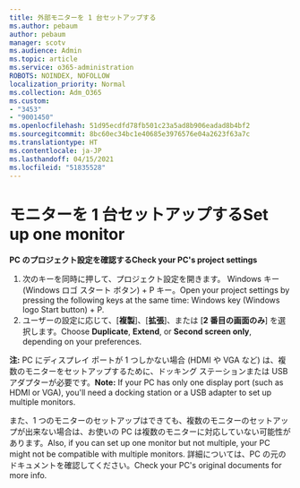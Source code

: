 ```yaml
---
title: 外部モニターを 1 台セットアップする
ms.author: pebaum
author: pebaum
manager: scotv
ms.audience: Admin
ms.topic: article
ms.service: o365-administration
ROBOTS: NOINDEX, NOFOLLOW
localization_priority: Normal
ms.collection: Adm_O365
ms.custom:
- "3453"
- "9001450"
ms.openlocfilehash: 51d95ecdfd78fb501c23a5ad8b906eadad8b4bf2
ms.sourcegitcommit: 8bc60ec34bc1e40685e3976576e04a2623f63a7c
ms.translationtype: HT
ms.contentlocale: ja-JP
ms.lasthandoff: 04/15/2021
ms.locfileid: "51835528"
---
```

# <a name="set-up-one-monitor"></a><span data-ttu-id="d9d4f-102">モニターを 1 台セットアップする</span><span class="sxs-lookup"><span data-stu-id="d9d4f-102">Set up one monitor</span></span>

<span data-ttu-id="d9d4f-103">**PC のプロジェクト設定を確認する**</span><span class="sxs-lookup"><span data-stu-id="d9d4f-103">**Check your PC's project settings**</span></span>

1. <span data-ttu-id="d9d4f-104">次のキーを同時に押して、プロジェクト設定を開きます。 Windows キー (Windows ロゴ スタート ボタン) + P キー。</span><span class="sxs-lookup"><span data-stu-id="d9d4f-104">Open your project settings by pressing the following keys at the same time: Windows key (Windows logo Start button) + P.</span></span>
2. <span data-ttu-id="d9d4f-105">ユーザーの設定に応じて、[**複製**]、[**拡張**]、または [**2 番目の画面のみ**] を選択します。</span><span class="sxs-lookup"><span data-stu-id="d9d4f-105">Choose **Duplicate**, **Extend**, or **Second screen only**, depending on your preferences.</span></span>

<span data-ttu-id="d9d4f-106">**注:** PC にディスプレイ ポートが 1 つしかない場合 (HDMI や VGA など) は、複数のモニターをセットアップするために、ドッキング ステーションまたは USB アダプターが必要です。</span><span class="sxs-lookup"><span data-stu-id="d9d4f-106">**Note:** If your PC has only one display port (such as HDMI or VGA), you'll need a docking station or a USB adapter to set up multiple monitors.</span></span>

<span data-ttu-id="d9d4f-107">また、1 つのモニターのセットアップはできても、複数のモニターのセットアップが出来ない場合は、お使いの PC は複数のモニターに対応していない可能性があります。</span><span class="sxs-lookup"><span data-stu-id="d9d4f-107">Also, if you can set up one monitor but not multiple, your PC might not be compatible with multiple monitors.</span></span> <span data-ttu-id="d9d4f-108">詳細については、PC の元のドキュメントを確認してください。</span><span class="sxs-lookup"><span data-stu-id="d9d4f-108">Check your PC's original documents for more info.</span></span>